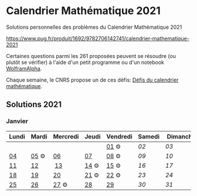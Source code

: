 # Calendrier Mathématique 2021

Solutions personnelles des problèmes du Calendrier Mathématique 2021

https://www.pug.fr/produit/1692/9782706142741/calendrier-mathematique-2021

Certaines questions parmi les 261 proposées peuvent se résoudre (ou plutôt se vérifier) à l'aide d'un petit programme ou d'un notebook [WolframAlpha](https://www.wolframalpha.com).

Chaque semaine, le CNRS propose un de ces défis: [Défis du calendrier mathématique](https://images.math.cnrs.fr/-Defis-du-Calendrier-mathematique-.html).

## Solutions 2021

### Janvier

| Lundi | Mardi | Mercredi | Jeudi | Vendredi | Samedi | Dimanche |
| ----- | ----- | -------- | ----- | -------- | ------ | -------- |
| | | | | [01](janvier/01.py) ⚙️ | *02* | *03* |
| [04](janvier/janvier.md#4-janvier) | [05](janvier/05.py) ⚙️ | [06](janvier/janvier.md#6-janvier) | [07](janvier/janvier.md#7-janvier) | [08](janvier/08.py) ⚙️ | *09* | *10* |
| [11](janvier/janvier.md#11-janvier) | [12](janvier/janvier.md#12-janvier) | [13](janvier/janvier.md#13-janvier) | [14](janvier/14.py) ⚙️ | [15](janvier/15.py) ⚙️ | *16* | *17* |
| [18](janvier/janvier.md#18-janvier) | [19](janvier/janvier.md#19-janvier) | [20](janvier/janvier.md#20-janvier) | [21](janvier/21.py) ⚙️ | [22](janvier/22.py) ⚙️ | *23* | *24* |
| [25](janvier/janvier.md#25-janvier) | [26](janvier/janvier.md#26-janvier) | [27](janvier/27.py) ⚙️ | [28](janvier/janvier.md#28-janvier) | [29](janvier/janvier.md#29-janvier) | *30* | *31* |
